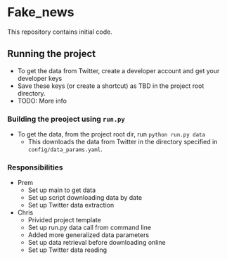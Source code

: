 # Fake_news

This repository contains initial code.

## Running the project
* To get the data from Twitter, create a developer account and get your developer keys
* Save these keys (or create a shortcut) as TBD in the project root directory.
* TODO: More info

### Building the preoject using `run.py`
* To get the data, from the project root dir, run `python run.py data`
  - This downloads the data from Twitter in the directory specified in
    `config/data_params.yaml`.

### Responsibilities 

* Prem
  - Set up main to get data
  - Set up script downloading data by date
  - Set up Twitter data extraction
* Chris
  - Privided project template
  - Set up run.py data call from command line
  - Added more generalized data parameters
  - Set up data retrieval before downloading online
  - Set up Twitter data reading